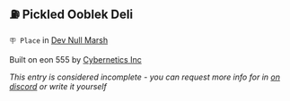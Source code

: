 ## ⛽️ Pickled Ooblek Deli

`🪧 Place` in [Dev Null Marsh](../refs/dev_null_marsh.md)

Built on eon 555 by [Cybernetics Inc](../refs/cybernetics_inc.md)

_This entry is considered incomplete - you can request more info for in [on discord](<https://discord.com/channels/562910943848169472/1173922660489633802>) or write it yourself_

<!---
keywords:  ci, dev null marsh
aliases: 
-->